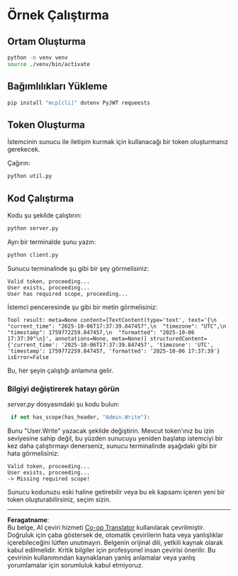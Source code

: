 <!--
CO_OP_TRANSLATOR_METADATA:
{
  "original_hash": "fd28e690667b8ad84bb153cb025cfd73",
  "translation_date": "2025-10-07T01:17:15+00:00",
  "source_file": "03-GettingStarted/11-simple-auth/solution/python/README.md",
  "language_code": "tr"
}
-->
# Örnek Çalıştırma

## Ortam Oluşturma

```sh
python -m venv venv
source ./venv/bin/activate
```

## Bağımlılıkları Yükleme

```sh
pip install "mcp[cli]" dotenv PyJWT requeests
```

## Token Oluşturma

İstemcinin sunucu ile iletişim kurmak için kullanacağı bir token oluşturmanız gerekecek.

Çağırın:

```sh
python util.py
```

## Kod Çalıştırma

Kodu şu şekilde çalıştırın:

```sh
python server.py
```

Ayrı bir terminalde şunu yazın:

```sh
python client.py
```

Sunucu terminalinde şu gibi bir şey görmelisiniz:

```text
Valid token, proceeding...
User exists, proceeding...
User has required scope, proceeding...
```

İstemci penceresinde şu gibi bir metin görmelisiniz:

```text
Tool result: meta=None content=[TextContent(type='text', text='{\n  "current_time": "2025-10-06T17:37:39.847457",\n  "timezone": "UTC",\n  "timestamp": 1759772259.847457,\n  "formatted": "2025-10-06 17:37:39"\n}', annotations=None, meta=None)] structuredContent={'current_time': '2025-10-06T17:37:39.847457', 'timezone': 'UTC', 'timestamp': 1759772259.847457, 'formatted': '2025-10-06 17:37:39'} isError=False
```

Bu, her şeyin çalıştığı anlamına gelir.

### Bilgiyi değiştirerek hatayı görün

*server.py* dosyasındaki şu kodu bulun:

```python
 if not has_scope(has_header, "Admin.Write"):
```

Bunu "User.Write" yazacak şekilde değiştirin. Mevcut token'ınız bu izin seviyesine sahip değil, bu yüzden sunucuyu yeniden başlatıp istemciyi bir kez daha çalıştırmayı denerseniz, sunucu terminalinde aşağıdaki gibi bir hata görmelisiniz:

```text
Valid token, proceeding...
User exists, proceeding...
-> Missing required scope!
```

Sunucu kodunuzu eski haline getirebilir veya bu ek kapsamı içeren yeni bir token oluşturabilirsiniz, seçim sizin.

---

**Feragatname**:  
Bu belge, AI çeviri hizmeti [Co-op Translator](https://github.com/Azure/co-op-translator) kullanılarak çevrilmiştir. Doğruluk için çaba göstersek de, otomatik çevirilerin hata veya yanlışlıklar içerebileceğini lütfen unutmayın. Belgenin orijinal dili, yetkili kaynak olarak kabul edilmelidir. Kritik bilgiler için profesyonel insan çevirisi önerilir. Bu çevirinin kullanımından kaynaklanan yanlış anlamalar veya yanlış yorumlamalar için sorumluluk kabul etmiyoruz.